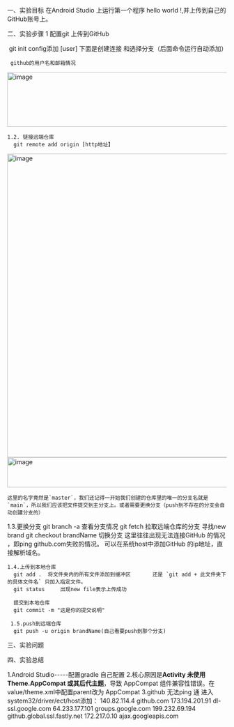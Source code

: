 一、实验目标
  在Android Studio 上运行第一个程序 hello world !,并上传到自己的GitHub账号上。

二、实验步骤
  1 配置git 上传到GitHub
     
​      git init
     config添加  [user] 下面是创建连接 和选择分支（后面命令运行自动添加）

     
     github的用户名和邮箱情况
     
     
  <img width="1161" height="125" alt="image" src="https://github.com/user-attachments/assets/2831e86f-7df5-4143-997d-4d93fc88432b" />

    1.2. 链接远端仓库
      git remote add origin [http地址】
      
<img width="1009" height="697" alt="image" src="https://github.com/user-attachments/assets/b7f2b8be-aa6e-44e2-b066-a7e924943048" />

<img width="1225" height="69" alt="image" src="https://github.com/user-attachments/assets/6e2e4606-1a32-4d60-94d0-5c18f173f93a" />

    这里的名字竟然是`master`，我们还记得一开始我们创建的仓库里的唯一的分支名就是`main`，所以我们应该把文件提交到主分支上。或者需要更换分支（push到不存在的分支会自动创建分支的）

   1.3.更换分支
     git branch -a     查看分支情况
     git fetch   拉取远端仓库的分支        寻找new brand
     git checkout brandName      切换分支
      这里往往出现无法连接GitHub 的情况 ，即ping github.com失败的情况。 可以在系统host中添加GitHub 的ip地址，直接解析域名。

    1.4.上传到本地仓库
      git add .  将文件夹内的所有文件添加到缓冲区       还是 `git add + 此文件夹下的具体文件名` 只加入指定文件。
      git status     出现new file表示上传成功

      提交到本地仓库
      git commit -m "这是你的提交说明"           

     1.5.push到远端仓库
      git push -u origin brandName(自己看要push到那个分支)


三、实验问题



四、实验总结









1.Android Studio-----配置gradle 自己配置
2.核心原因是**Activity 未使用 Theme.AppCompat 或其后代主题**，导致 AppCompat 组件兼容性错误。在value/theme.xml中配置parent改为 AppCompat
3.github 无法ping 通 进入system32/driver/ect/host添加：
140.82.114.4    github.com
173.194.201.91  dl-ssl.google.com
64.233.177.101  groups.google.com
199.232.69.194  github.global.ssl.fastly.net
172.217.0.10    ajax.googleapis.com


